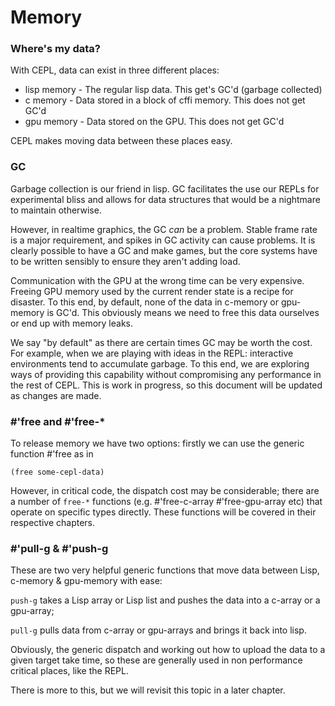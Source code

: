 # Memory

### Where's my data?

With CEPL, data can exist in three different places:

- lisp memory - The regular lisp data. This get's GC'd (garbage collected)
- c memory - Data stored in a block of cffi memory. This does not get GC'd
- gpu memory - Data stored on the GPU. This does not get GC'd

CEPL makes moving data between these places easy.

### GC

Garbage collection is our friend in lisp. GC facilitates the use our REPLs for experimental bliss and allows for data structures that would be a nightmare to maintain otherwise.

However, in realtime graphics, the GC *can* be a problem. Stable frame rate is a major requirement, and spikes in GC activity can cause problems. It is clearly possible to have a GC and make games, but the core systems have to be written sensibly to ensure they aren't adding load.

Communication with the GPU at the wrong time can be very expensive. Freeing GPU memory used by the current render state is a recipe for disaster.  To this end, by default, none of the data in c-memory or gpu-memory is GC'd. This obviously means we need to free this data ourselves or end up with memory leaks.

We say "by default" as there are certain times GC may be worth the cost. For example, when we are playing with ideas in the REPL: interactive environments tend to accumulate garbage. To this end, we are exploring ways of providing this capability without compromising any performance in the rest of CEPL. This is work in progress, so this document will be updated as changes are made.

### #'free and #'free-*

To release memory we have two options: firstly we can use the generic function #'free as in
```
(free some-cepl-data)
```
However, in critical code, the dispatch cost may be considerable; there are a number of `free-*` functions (e.g. #'free-c-array #'free-gpu-array etc) that operate on specific types directly. These functions will be covered in their respective chapters.

### #'pull-g & #'push-g

These are two very helpful generic functions that move data between Lisp, c-memory & gpu-memory with ease:

`push-g` takes a Lisp array or Lisp list and pushes the data into a c-array or a gpu-array;

`pull-g` pulls data from c-array or gpu-arrays and brings it back into lisp.

Obviously, the generic dispatch and working out how to upload the data to a given target take time, so these are generally used in non performance critical places, like the REPL.

There is more to this, but we will revisit this topic in a later chapter.
